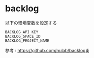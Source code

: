 # backlog
以下の環境変数を設定する

```
BACKLOG_API_KEY
BACKLOG_SPACE_ID
BACKLOG_PROJECT_NAME
```

参考 : https://github.com/nulab/backlog4j

